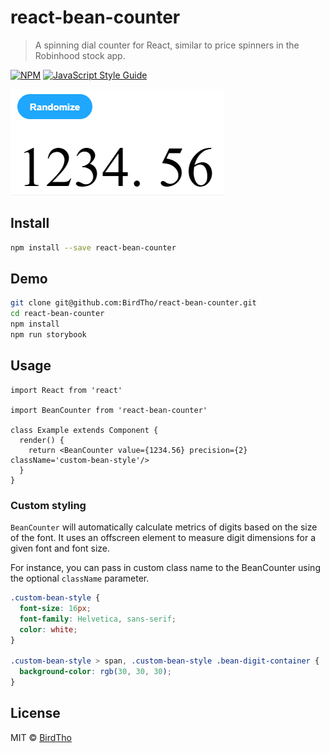 # react-bean-counter

> A spinning dial counter for React, similar to price spinners in the Robinhood stock app.

[![NPM](https://img.shields.io/npm/v/react-bean-counter.svg)](https://www.npmjs.com/package/react-bean-counter) [![JavaScript Style Guide](https://img.shields.io/badge/code_style-standard-brightgreen.svg)](https://standardjs.com)

![](BeanCounter.gif)

## Install

```bash
npm install --save react-bean-counter
```

## Demo

```bash
git clone git@github.com:BirdTho/react-bean-counter.git
cd react-bean-counter
npm install
npm run storybook
```

## Usage

```tsx
import React from 'react'

import BeanCounter from 'react-bean-counter'

class Example extends Component {
  render() {
    return <BeanCounter value={1234.56} precision={2} className='custom-bean-style'/>
  }
}
```

### Custom styling

`BeanCounter` will automatically calculate metrics of digits based on the size of the font. It uses an offscreen element to measure digit dimensions for a given font and font size.

For instance, you can pass in custom class name to the BeanCounter using the optional `className` parameter.

```css
.custom-bean-style {
  font-size: 16px;
  font-family: Helvetica, sans-serif;
  color: white;
}

.custom-bean-style > span, .custom-bean-style .bean-digit-container {
  background-color: rgb(30, 30, 30);
}
```

## License

MIT © [BirdTho](https://github.com/BirdTho)
